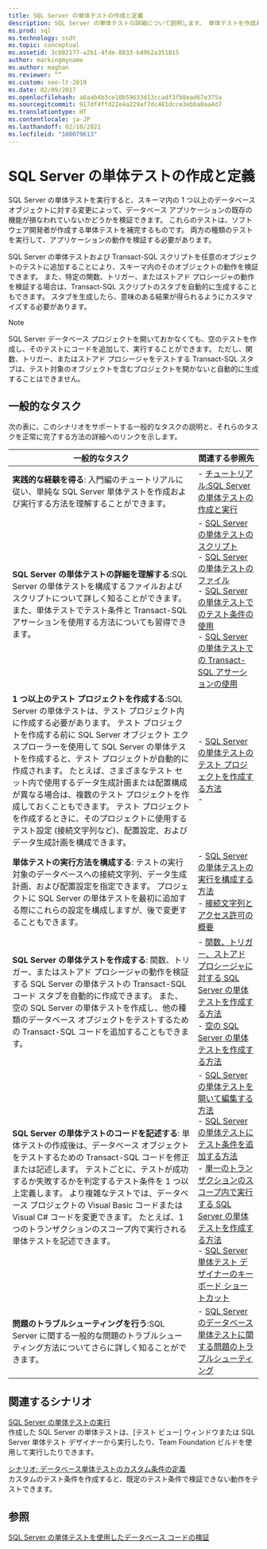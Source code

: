 ```yaml
---
title: SQL Server の単体テストの作成と定義
description: SQL Server の単体テストの詳細について説明します。 単体テストを作成および実行する方法、問題をトラブルシューティングする方法、およびその他の関連タスクを実行する方法に関する情報のソースを表示します。
ms.prod: sql
ms.technology: ssdt
ms.topic: conceptual
ms.assetid: 3c082177-a2b1-4fde-8833-b49b2a351815
author: markingmyname
ms.author: maghan
ms.reviewer: “”
ms.custom: seo-lt-2019
ms.date: 02/09/2017
ms.openlocfilehash: a6aab4b3ce10b59633d13ccadf3fb8ead67e375a
ms.sourcegitcommit: 917df4ffd22e4a229af7dc481dcce3ebba0aa4d7
ms.translationtype: HT
ms.contentlocale: ja-JP
ms.lasthandoff: 02/10/2021
ms.locfileid: "100079613"
---
```

# <a name="creating-and-defining-sql-server-unit-tests"></a>SQL Server の単体テストの作成と定義

SQL Server の単体テストを実行すると、スキーマ内の 1 つ以上のデータベース オブジェクトに対する変更によって、データベース アプリケーションの既存の機能が損なわれていないかどうかを検証できます。 これらのテストは、ソフトウェア開発者が作成する単体テストを補完するものです。 両方の種類のテストを実行して、アプリケーションの動作を検証する必要があります。  
  
SQL Server の単体テストおよび Transact\-SQL スクリプトを任意のオブジェクトのテストに追加することにより、スキーマ内のそのオブジェクトの動作を検証できます。 また、特定の関数、トリガー、またはストアド プロシージャの動作を検証する場合は、Transact\-SQL スクリプトのスタブを自動的に生成することもできます。 スタブを生成したら、意味のある結果が得られるようにカスタマイズする必要があります。  
  
> [!NOTE]  
> SQL Server データベース プロジェクトを開いておかなくても、空のテストを作成し、そのテストにコードを追加して、実行することができます。 ただし、関数、トリガー、またはストアド プロシージャをテストする Transact\-SQL スタブは、テスト対象のオブジェクトを含むプロジェクトを開かないと自動的に生成することはできません。  
  
## <a name="common-tasks"></a>一般的なタスク  
次の表に、このシナリオをサポートする一般的なタスクの説明と、それらのタスクを正常に完了する方法の詳細へのリンクを示します。  
  
|一般的なタスク|関連する参照先|  
|----------------|----------------------|  
|**実践的な経験を得る**: 入門編のチュートリアルに従い、単純な SQL Server 単体テストを作成および実行する方法を理解することができます。|-   [チュートリアル:SQL Server の単体テストの作成と実行](../ssdt/walkthrough-creating-and-running-a-sql-server-unit-test.md)|  
|**SQL Server の単体テストの詳細を理解する**:SQL Server の単体テストを構成するファイルおよびスクリプトについて詳しく知ることができます。 また、単体テストでテスト条件と Transact\-SQL アサーションを使用する方法についても習得できます。|-   [SQL Server の単体テストのスクリプト](../ssdt/scripts-in-sql-server-unit-tests.md)<br />-   [SQL Server の単体テストのファイル](../ssdt/sql-server-unit-test-files.md)<br />-   [SQL Server の単体テストでのテスト条件の使用](../ssdt/using-test-conditions-in-sql-server-unit-tests.md)<br />-   [SQL Server の単体テストでの Transact-SQL アサーションの使用](../ssdt/using-transact-sql-assertions-in-sql-server-unit-tests.md)|  
|**1 つ以上のテスト プロジェクトを作成する**:SQL Server の単体テストは、テスト プロジェクト内に作成する必要があります。 テスト プロジェクトを作成する前に SQL Server オブジェクト エクスプローラーを使用して SQL Server の単体テストを作成すると、テスト プロジェクトが自動的に作成されます。 たとえば、さまざまなテスト セット内で使用するデータ生成計画または配置構成が異なる場合は、複数のテスト プロジェクトを作成しておくこともできます。 テスト プロジェクトを作成するときに、そのプロジェクトに使用するテスト設定 (接続文字列など)、配置設定、およびデータ生成計画を構成できます。|-   [SQL Server の単体テストのテスト プロジェクトを作成する方法](../ssdt/how-to-create-a-test-project-for-sql-server-database-unit-testing.md)<br />-|  
|**単体テストの実行方法を構成する**: テストの実行対象のデータベースへの接続文字列、データ生成計画、および配置設定を指定できます。 プロジェクトに SQL Server の単体テストを最初に追加する際にこれらの設定を構成しますが、後で変更することもできます。|-   [SQL Server の単体テストの実行を構成する方法](../ssdt/how-to-configure-sql-server-unit-test-execution.md)<br />-   [接続文字列とアクセス許可の概要](../ssdt/overview-of-connection-strings-and-permissions.md)|  
|**SQL Server の単体テストを作成する**: 関数、トリガー、またはストアド プロシージャの動作を検証する SQL Server の単体テストの Transact\-SQL コード スタブを自動的に作成できます。 また、空の SQL Server の単体テストを作成し、他の種類のデータベース オブジェクトをテストするための Transact\-SQL コードを追加することもできます。|-   [関数、トリガー、ストアド プロシージャに対する SQL Server の単体テストを作成する方法](../ssdt/how-to-create-unit-tests-for-functions-triggers-stored-procedures.md)<br />-   [空の SQL Server の単体テストを作成する方法](../ssdt/how-to-create-an-empty-sql-server-unit-test.md)|  
|**SQL Server の単体テストのコードを記述する**: 単体テストの作成後は、データベース オブジェクトをテストするための Transact\-SQL コードを修正または記述します。 テストごとに、テストが成功するか失敗するかを判定するテスト条件を 1 つ以上定義します。 より複雑なテストでは、データベース プロジェクトの Visual Basic コードまたは Visual C\# コードを変更できます。 たとえば、1 つのトランザクションのスコープ内で実行される単体テストを記述できます。|-   [SQL Server の単体テストを開いて編集する方法](../ssdt/how-to-open-a-sql-server-unit-test-to-edit.md)<br />-   [SQL Server の単体テストにテスト条件を追加する方法](../ssdt/how-to-add-test-conditions-to-sql-server-unit-tests.md)<br />-   [単一のトランザクションのスコープ内で実行する SQL Server の単体テストを作成する方法](../ssdt/how-to-write-sql-server-unit-test-that-runs-in-single-transaction-scope.md)<br />-   [SQL Server 単体テスト デザイナーのキーボード ショートカット](../ssdt/keyboard-shortcuts-for-sql-server-unit-test-designer.md)|  
|**問題のトラブルシューティングを行う**:SQL Server に関する一般的な問題のトラブルシューティング方法についてさらに詳しく知ることができます。|-   [SQL Server のデータベース単体テストに関する問題のトラブルシューティング](../ssdt/troubleshooting-sql-server-database-unit-testing-issues.md)|  
  
## <a name="related-scenarios"></a>関連するシナリオ  
[SQL Server の単体テストの実行](../ssdt/running-sql-server-unit-tests.md)  
作成した SQL Server の単体テストは、[テスト ビュー] ウィンドウまたは SQL Server 単体テスト デザイナーから実行したり、Team Foundation ビルドを使用して実行したりできます。  
  
[シナリオ: データベース単体テストのカスタム条件の定義](/previous-versions/visualstudio/visual-studio-2010/dd193282(v=vs.100))  
カスタムのテスト条件を作成すると、既定のテスト条件で検証できない動作をテストできます。  
  
## <a name="see-also"></a>参照  
[SQL Server の単体テストを使用したデータベース コードの検証](../ssdt/verifying-database-code-by-using-sql-server-unit-tests.md)  
